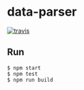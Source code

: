 # data-parser


[![travis](https://travis-ci.org/alexandre-garrec/data-adapter.svg)](https://travis-ci.org/alexandre-garrec/styleSet)

Run
---

    $ npm start
    $ npm test
    $ npm run build


